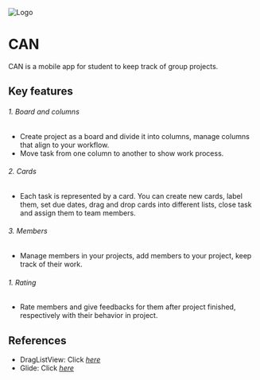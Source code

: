 ![Logo](https://firebasestorage.googleapis.com/v0/b/can-app-image.appspot.com/o/files%2FLogo_2%20(1).png?alt=media&token=6e5e9b0e-627a-4608-a736-32f12828adb8)

# CAN
CAN is a mobile app for student to keep track of group projects.

## Key features
###### 1. Board and columns
- Create project as a board and divide it into columns, manage columns that align to your workflow.
- Move task from one column to another to show work process.
###### 2. Cards
- Each task is represented by a card. You can create new cards, label them, set due dates, drag and drop cards into different lists, close task and assign them to team members.
###### 3. Members
- Manage members in your projects, add members to your project, keep track of their work.
###### 1. Rating
- Rate members and give feedbacks for them after project finished, respectively with their behavior in project.

## References
- DragListView: Click [*here*](https://github.com/woxblom/DragListView.git)
- Glide: Click [*here*](https://github.com/bumptech/glide)
